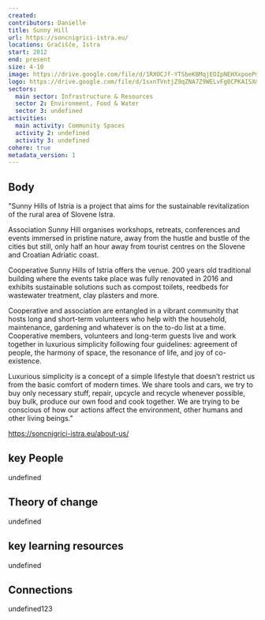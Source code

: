 ```yaml
---
created:
contributors: Danielle
title: Sunny Hill
url: https://soncnigrici-istra.eu/
locations: Gračišče, Istra
start: 2012
end: present
size: 4-10
image: https://drive.google.com/file/d/1RXOCJf-YTSbeKBMqjEOIpNEHXxpoePmo/view?usp=drive_link
logo: https://drive.google.com/file/d/1sxnTVntjZ9qZNA7Z9WELvFg0CPKAISXm/view?usp=drive_link
sectors:
  main sector: Infrastructure & Resources
  sector 2: Environment, Food & Water
  sector 3: undefined
activities: 
  main activity: Community Spaces
  activity 2: undefined
  activity 3: undefined
cohere: true
metadata_version: 1
---
```



## Body

"Sunny Hills of Istria is a project that aims for the sustainable revitalization of the rural area of Slovene Istra.

Association Sunny Hill organises workshops, retreats, conferences and events immersed in pristine nature, away from the hustle and bustle of the cities but still, only half an hour away from tourist centres on the Slovene and Croatian Adriatic coast.

Cooperative Sunny Hills of Istria offers the venue. 200 years old traditional building where the events take place was fully renovated in 2016 and exhibits sustainable solutions such as compost toilets, reedbeds for wastewater treatment, clay plasters and more.

Cooperative and association are entangled in a vibrant community that hosts long and short-term volunteers who help with the household, maintenance, gardening and whatever is on the to-do list at a time.  Cooperative members, volunteers and long-term guests live and work together in luxurious simplicity following four guidelines: agreement of people, the harmony of space, the resonance of life, and joy of co-existence.

Luxurious simplicity is a concept of a simple lifestyle that doesn’t restrict us from the basic comfort of modern times.  We share tools and cars, we try to buy only necessary stuff, repair, upcycle and recycle whenever possible, buy bulk, produce our own food and cook together. We are trying to be conscious of how our actions affect the environment, other humans and other living beings."

https://soncnigrici-istra.eu/about-us/

## key People

undefined

## Theory of change

undefined

## key learning resources

undefined

## Connections

undefined123

